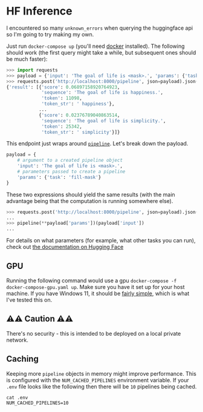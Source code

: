 # HF Inference
I encountered so many `unknown_errors` when querying the huggingface api so I'm going to try making my own.

Just run `docker-compose up` (you'll need [docker](https://www.docker.com/products/docker-desktop) installed).
The following should work (the first query might take a while, but subsequent ones should be much faster):
```python
>>> import requests
>>> payload = {'input': 'The goal of life is <mask>.', 'params': {'task': 'fill-mask'}}
>>> requests.post('http://localhost:8000/pipeline', json=payload).json()
{'result': [{'score': 0.06897158920764923,
             'sequence': 'The goal of life is happiness.',
             'token': 11098,
             'token_str': ' happiness'},
            ...
            {'score': 0.02376789040863514,
             'sequence': 'The goal of life is simplicity.',
             'token': 25342,
             'token_str': ' simplicity'}]}
```

This endpoint just wraps around [`pipeline`](https://huggingface.co/docs/transformers/v4.16.2/en/main_classes/pipelines#transformers.pipeline).
Let's break down the payload.
```python
payload = {
    # argument to a created pipeline object
    'input': 'The goal of life is <mask>.', 
    # parameters passed to create a pipeline
    'params': {'task': 'fill-mask'}
}
```
These two expressions should yield the same results (with the main advantage being that the computation is running somewhere else).
```python
>>> requests.post('http://localhost:8000/pipeline', json=payload).json()['result']
...
>>> pipeline(**payload['params'])(payload['input'])
...
```
For details on what parameters (for example, what other tasks you can run), check out [the documentation on Hugging Face](https://huggingface.co/docs/transformers/v4.16.2/en/main_classes/pipelines#transformers.pipeline.task)


## GPU
Running the following command would use a gpu `docker-compose -f docker-compose-gpu.yaml up`.
Make sure you have it set up for your host machine.
If you have Windows 11, it should be [fairly simple](https://www.docker.com/blog/wsl-2-gpu-support-for-docker-desktop-on-nvidia-gpus/), which is what I've tested this on.


## ⚠️⚠️ Caution ⚠️⚠️
There's no security - this is intended to be deployed on a local private network.

## Caching
Keeping more `pipeline` objects in memory might improve performance.
This is configured with the `NUM_CACHED_PIPELINES` environment variable.
If your `.env` file looks like the following then there will be `10` pipelines being cached.
```
cat .env
NUM_CACHED_PIPELINES=10
```
